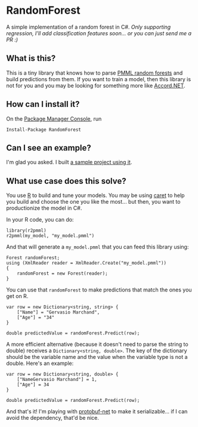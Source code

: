 ﻿RandomForest
===
A simple implementation of a random forest in C#. *Only supporting regression, I'll add classification features soon... or you can just send me a PR :)*

## What is this?
This is a tiny library that knows how to parse [PMML random forests](http://dmg.org/pmml/v4-3/TreeModel.html) and build predictions from them. If you want to train a model, then this library is not for you and you may be looking for something more like [Accord.NET](http://accord-framework.net/).

## How can I install it?
On the [Package Manager Console](https://docs.microsoft.com/en-us/nuget/tools/package-manager-console), run

    Install-Package RandomForest
    
## Can I see an example?
I'm glad you asked. I built [a sample project using it](https://github.com/g3rv4/RandomForest.Sample).

## What use case does this solve?
You use [R](https://www.r-project.org/) to build and tune your models. You may be using [caret](http://caret.r-forge.r-project.org/) to help you build and choose the one you like the most... but then, you want to productionize the model in C#.

In your R code, you can do:

```
library(r2pmml)
r2pmml(my_model, "my_model.pmml")
```

And that will generate a `my_model.pmml` that you can feed this library using:

```
Forest randomForest;
using (XmlReader reader = XmlReader.Create("my_model.pmml"))
{
    randomForest = new Forest(reader);
}
```

You can use that `randomForest` to make predictions that match the ones you get on R.

```
var row = new Dictionary<string, string> {
    ["Name"] = "Gervasio Marchand",
    ["Age"] = "34"
}

double predictedValue = randomForest.Predict(row);
```

A more efficient alternative (because it doesn't need to parse the string to double) receives a `Dictionary<string, double>`. The key of the dictionary should be the variable name and the value when the variable type is not a double. Here's an example:

```
var row = new Dictionary<string, double> {
    ["NameGervasio Marchand"] = 1,
    ["Age"] = 34
}

double predictedValue = randomForest.Predict(row);
```

And that's it! I'm playing with [protobuf-net](https://github.com/mgravell/protobuf-net) to make it serializable... if I can avoid the dependency, that'd be nice.